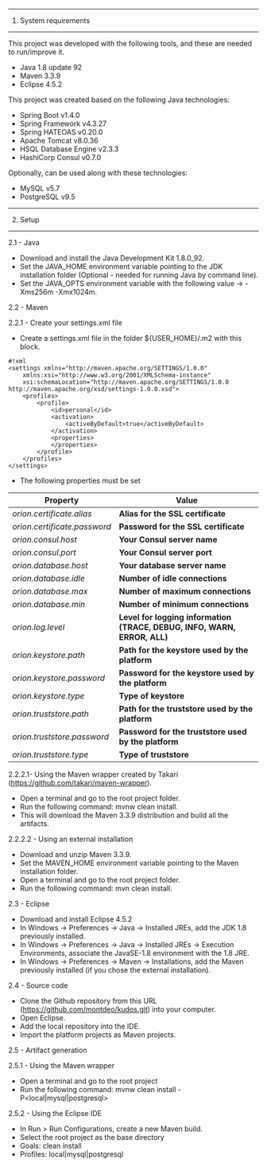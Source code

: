 -----------------------------------------------------------------------------------------------------------------------------
1. System requirements
-----------------------------------------------------------------------------------------------------------------------------

This project was developed with the following tools, and these are needed to run/improve it.

- Java 1.8 update 92
- Maven 3.3.9
- Eclipse 4.5.2

This project was created based on the following Java technologies:

- Spring Boot v1.4.0
- Spring Framework v4.3.27
- Spring HATEOAS v0.20.0
- Apache Tomcat v8.0.36
- HSQL Database Engine v2.3.3
- HashiCorp Consul v0.7.0

Optionally, can be used along with these technologies:

- MySQL v5.7
- PostgreSQL v9.5

-----------------------------------------------------------------------------------------------------------------------------
2. Setup
-----------------------------------------------------------------------------------------------------------------------------

2.1 - Java

- Download and install the Java Development Kit 1.8.0_92.
- Set the JAVA_HOME environment variable pointing to the JDK installation folder (Optional - needed for running Java by command line).
- Set the JAVA_OPTS environment variable with the following value -> -Xms256m -Xmx1024m.

2.2 - Maven

2.2.1 - Create your settings.xml file

- Create a settings.xml file in the folder ${USER_HOME}/.m2 with this block.

```
#!xml
<settings xmlns="http://maven.apache.org/SETTINGS/1.0.0"
	xmlns:xsi="http://www.w3.org/2001/XMLSchema-instance"
	xsi:schemaLocation="http://maven.apache.org/SETTINGS/1.0.0 http://maven.apache.org/xsd/settings-1.0.0.xsd">
	<profiles>
		<profile>
			<id>personal</id>
			<activation>
				<activeByDefault>true</activeByDefault>
			</activation>
			<properties>
			</properties>
		</profile>
	</profiles>
</settings>
```

- The following properties must be set

Property | Value
--- | ---
*orion.certificate.alias* | **Alias for the SSL certificate**
*orion.certificate.password* | **Password for the SSL certificate**
*orion.consul.host* | **Your Consul server name**
*orion.consul.port* | **Your Consul server port**
*orion.database.host* | **Your database server name**
*orion.database.idle* | **Number of idle connections**
*orion.database.max* | **Number of maximum connections**
*orion.database.min* | **Number of minimum connections**
*orion.log.level* | **Level for logging information (TRACE, DEBUG, INFO, WARN, ERROR, ALL)**
*orion.keystore.path* | **Path for the keystore used by the platform**
*orion.keystore.password* | **Password for the keystore used by the platform**
*orion.keystore.type* | **Type of keystore**
*orion.truststore.path* | **Path for the truststore used by the platform**
*orion.truststore.password* | **Password for the truststore used by the platform**
*orion.truststore.type* | **Type of truststore**

2.2.2.1- Using the Maven wrapper created by Takari (https://github.com/takari/maven-wrapper).

- Open a terminal and go to the root project folder.
- Run the following command: mvnw clean install.
- This will download the Maven 3.3.9 distribution and build all the artifacts.

2.2.2.2 - Using an external installation

- Download and unzip Maven 3.3.9.
- Set the MAVEN_HOME environment variable pointing to the Maven installation folder.
- Open a terminal and go to the root project folder.
- Run the following command: mvn clean install.

2.3 - Eclipse

- Download and install Eclipse 4.5.2
- In Windows -> Preferences -> Java -> Installed JREs, add the JDK 1.8 previously installed.
- In Windows -> Preferences -> Java -> Installed JREs -> Execution Environments, associate the JavaSE-1.8 environment with the 1.8 JRE.
- In Windows -> Preferences -> Maven -> Installations, add the Maven previously installed (if you chose the external installation).

2.4 - Source code

- Clone the Github repository from this URL (https://github.com/montdeo/kudos.git) into your computer.
- Open Eclipse.
- Add the local repository into the IDE.
- Import the platform projects as Maven projects.

2.5 - Artifact generation

2.5.1 - Using the Maven wrapper

- Open a terminal and go to the root project
- Run the following command: mvnw clean install -P\<local|mysql|postgresql>

2.5.2 - Using the Eclipse IDE

- In Run > Run Configurations, create a new Maven build.
- Select the root project as the base directory
- Goals: clean install
- Profiles: local|mysql|postgresql